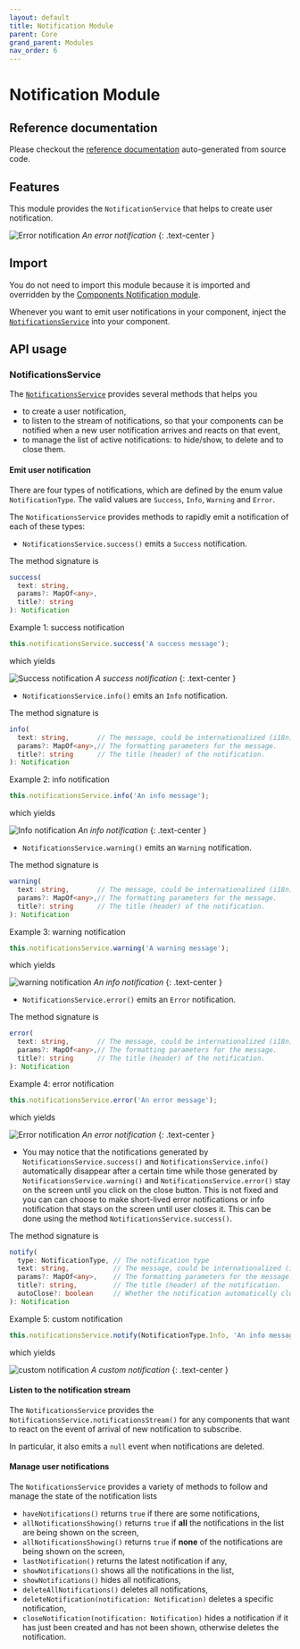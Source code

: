 ```yaml
---
layout: default
title: Notification Module
parent: Core
grand_parent: Modules
nav_order: 6
---
```


# Notification Module

## Reference documentation

Please checkout the [reference documentation]({{site.baseurl}}core/modules/NotificationModule.html) auto-generated from source code.

## Features

This module provides the `NotificationService` that helps to create user notification.

![Error notification]({{site.baseurl}}assets/modules/notification/notification-error-notification-example.png)
*An error notification*
{: .text-center }

## Import

You do not need to import this module because it is imported and overridden by the [Components Notification module]({{site.baseurl}}components/modules/BsNotificationModule.html).

Whenever you want to emit user notifications in your component, inject the [`NotificationsService`]({{site.baseurl}}core/injectables/NotificationsService.html) into your component.

## API usage

### NotificationsService

The [`NotificationsService`]({{site.baseurl}}core/injectables/NotificationsService.html) provides several methods that helps you

* to create a user notification,
* to listen to the stream of notifications, so that your components can be notified when a new user notification arrives and reacts on that event,
* to manage the list of active notifications: to hide/show, to delete and to close them.

#### Emit user notification

There are four types of notifications, which are defined by the enum value `NotificationType`. The valid values are `Success`, `Info`, `Warning` and `Error`.

The `NotificationsService` provides methods to rapidly emit a notification of each of these types:

* `NotificationsService.success()` emits a `Success` notification.

The method signature is

```typescript
success(
  text: string,
  params?: MapOf<any>,
  title?: string
): Notification
```

Example 1: success notification

```typescript
this.notificationsService.success('A success message');
```

which yields

![Success notification]({{site.baseurl}}assets/modules/notification/notification-success-example.png)
*A success notification*
{: .text-center }

* `NotificationsService.info()` emits an `Info` notification.

The method signature is

```typescript
info(
  text: string,       // The message, could be internationalized (i18n) message.
  params?: MapOf<any>,// The formatting parameters for the message.
  title?: string      // The title (header) of the notification.
): Notification
```

Example 2: info notification

```typescript
this.notificationsService.info('An info message');
```

which yields

![Info notification]({{site.baseurl}}assets/modules/notification/notification-info-example.png)
*An info notification*
{: .text-center }

* `NotificationsService.warning()` emits an `Warning` notification.

The method signature is

```typescript
warning(
  text: string,       // The message, could be internationalized (i18n) message.
  params?: MapOf<any>,// The formatting parameters for the message.
  title?: string      // The title (header) of the notification.
): Notification
```

Example 3: warning notification

```typescript
this.notificationsService.warning('A warning message');
```

which yields

![warning notification]({{site.baseurl}}assets/modules/notification/notification-warning-example.png)
*An info notification*
{: .text-center }

* `NotificationsService.error()` emits an `Error` notification.

The method signature is

```typescript
error(
  text: string,       // The message, could be internationalized (i18n) message.
  params?: MapOf<any>,// The formatting parameters for the message.
  title?: string      // The title (header) of the notification.
): Notification
```

Example 4: error notification

```typescript
this.notificationsService.error('An error message');
```

which yields

![Error notification]({{site.baseurl}}assets/modules/notification/notification-error-example.png)
*An error notification*
{: .text-center }

* You may notice that the notifications generated by `NotificationsService.success()` and `NotificationsService.info()`
automatically disappear after a certain time while those generated by `NotificationsService.warning()` and `NotificationsService.error()`
stay on the screen until you click on the close button. This is not fixed and you can can choose to make short-lived
error notifications or info notification that stays on the screen until user closes it.
This can be done using the method `NotificationsService.success()`.

The method signature is

```typescript
notify(
  type: NotificationType, // The notification type
  text: string,           // The message, could be internationalized (i18n) message.
  params?: MapOf<any>,    // The formatting parameters for the message.
  title?: string,         // The title (header) of the notification.
  autoClose?: boolean     // Whether the notification automatically closes after a certain time
): Notification
```

Example 5: custom notification

```typescript
this.notificationsService.notify(NotificationType.Info, 'An info message');
```

which yields

![custom notification]({{site.baseurl}}assets/modules/notification/notification-custom-example.png)
*A custom notification*
{: .text-center }

#### Listen to the notification stream

The `NotificationsService` provides the `NotificationsService.notificationsStream()` for any components that want to react on the event of arrival of new notification to subscribe.

In particular, it also emits a `null` event when notifications are deleted.

#### Manage user notifications

The `NotificationsService` provides a variety of methods to follow and manage the state of the notification lists

* `haveNotifications()` returns `true` if there are some notifications,
* `allNotificationsShowing()` returns `true` if **all** the notifications in the list are being shown on the screen,
* `allNotificationsShowing()` returns `true` if **none** of the notifications are being shown on the screen,
* `lastNotification()` returns the latest notification if any,
* `showNotifications()` shows all the notifications in the list,
* `showNotifications()` hides all notifications,
* `deleteAllNotifications()` deletes all notifications,
* `deleteNotification(notification: Notification)` deletes a specific notification,
* `closeNotification(notification: Notification)` hides a notification if it has just been created and has not been shown, otherwise deletes the notification.

